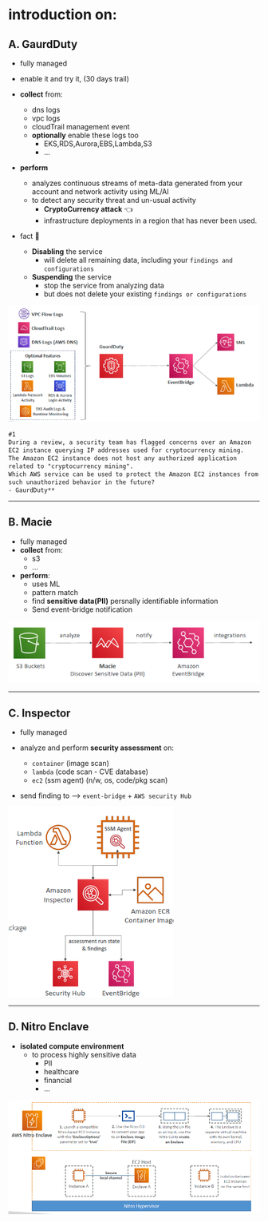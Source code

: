 # introduction on:
## A. GaurdDuty
- fully managed
- enable it and try it, (30 days trail)
- **collect** from:
  - dns logs
  - vpc logs
  - cloudTrail management event
  - **optionally** enable these logs too
    - EKS,RDS,Aurora,EBS,Lambda,S3
    - ...
- **perform** 
  - analyzes continuous streams of meta-data generated from your account and network activity using ML/AI
  - to detect any security threat and un-usual activity
    - **CryptoCurrency attack** :point_left:
    - infrastructure deployments in a region that has never been used.
  
- fact :dart:
  - **Disabling** the service
    - will delete all remaining data, including your `findings and configurations`
  - **Suspending** the service
    - stop the service from analyzing data 
    - but does not delete your existing `findings or configurations`

![img_2.png](../99_img/security/others/img_2.png)

```text
#1
During a review, a security team has flagged concerns over an Amazon EC2 instance querying IP addresses used for cryptocurrency mining.
The Amazon EC2 instance does not host any authorized application related to "cryptocurrency mining".
Which AWS service can be used to protect the Amazon EC2 instances from such unauthorized behavior in the future? 
- GaurdDuty**
```

---
## B. Macie
- fully managed
- **collect** from:
  - s3
  - ...
- **perform**:
  - uses ML 
  - pattern match
  - find **sensitive data(PII)** persnally identifiable information
  - Send event-bridge notification

![img_4.png](../99_img/security/others/img_4.png)

---
## C. Inspector
- fully managed
- analyze and perform **security assessment** on:
  - `container` (image scan)
  - `lambda` (code scan - CVE database)
  - `ec2` (ssm agent)  (n/w, os, code/pkg scan)
  
- send finding to -->  `event-bridge` + `AWS security Hub`

![img_3.png](../99_img/security/others/img_3.png)


---
## D. Nitro Enclave
- **isolated compute environment**
  - to process highly sensitive data
    - PII
    - healthcare
    - financial
    - ...

![img.png](../99_img/dva/kms/05/img-vdsvevev.png)

